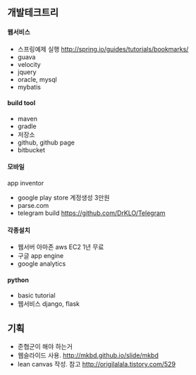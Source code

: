 ## 개발테크트리

#### 웹서비스
- 스프링예제 실행 http://spring.io/guides/tutorials/bookmarks/
- guava
- velocity 
- jquery
- oracle, mysql
- mybatis

#### build tool
- maven
- gradle
- 저장소 
- github, github page
- bitbucket

#### 모바일
app inventor
- google play store  계정생성 3만원
- parse.com
- telegram build https://github.com/DrKLO/Telegram


#### 각종설치
- 웹서버 아마존 aws EC2 1년 무료 
- 구글 app engine
- google analytics

#### python
-  basic tutorial
- 웹서비스 django, flask

## 기획
- 준협군이 해야 하는거
- 웹슬라이드 사용. http://mkbd.github.io/slide/mkbd
- lean canvas 작성. 참고 http://origilalala.tistory.com/529